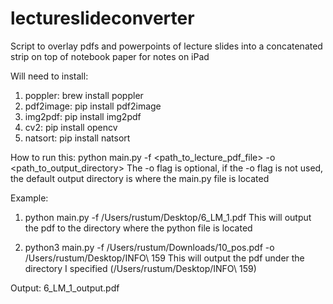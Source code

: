 # lectureslideconverter
Script to overlay pdfs and powerpoints of lecture slides into a concatenated strip on top of notebook paper for notes on iPad

Will need to install:
1. poppler: brew install poppler
2. pdf2image: pip install pdf2image
3. img2pdf: pip install img2pdf
4. cv2: pip install opencv
5. natsort: pip install natsort

How to run this:
python main.py -f <path_to_lecture_pdf_file> -o <path_to_output_directory>
The -o flag is optional, if the -o flag is not used, the default output directory is where the main.py file is located

Example:
1. python main.py -f /Users/rustum/Desktop/6_LM_1.pdf
This will output the pdf to the directory where the python file is located

2. python3 main.py -f /Users/rustum/Downloads/10_pos.pdf -o /Users/rustum/Desktop/INFO\ 159
This will output the pdf under the directory I specified (/Users/rustum/Desktop/INFO\ 159)

Output:
6_LM_1_output.pdf
